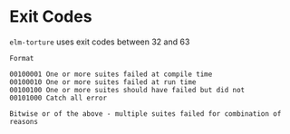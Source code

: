 # Exit Codes

`elm-torture` uses exit codes between 32 and 63

    Format

    00100001 One or more suites failed at compile time
    00100010 One or more suites failed at run time
    00100100 One or more suites should have failed but did not
    00101000 Catch all error

    Bitwise or of the above - multiple suites failed for combination of reasons



